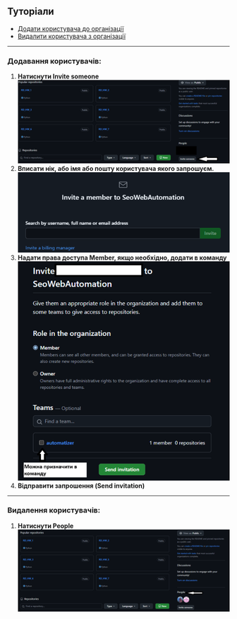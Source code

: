 ## Туторіали
- [Додати користувача до організації](#додавання-користувачів)
- [Видалити користувача з організації](#видалення-користувачів)

---
### Додавання користувачів:
1. **Натиснути Invite someone**
   ![Invite someone](../people1.png)
2. **Вписати нік, або імя або пошту користувача якого запрошуєм.**
   ![Invite](../invite.png)
3. **Надати права доступа Member, якщо необхідно, додати в команду**
   ![Invite2](../invite2.png)
4. **Відправити запрошення (Send invitation)**

---
### Видалення користувачів:
1. **Натиснути People**
   ![People](../people2.png)
